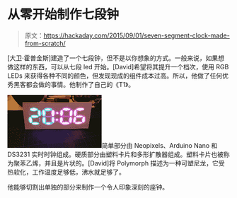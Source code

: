 # 从零开始制作七段钟

> 原文：<https://hackaday.com/2015/09/01/seven-segment-clock-made-from-scratch/>

[大卫·霍普金斯]建造了一个七段钟，但不是以你想象的方式。一般来说，如果想做这样的东西，可以从七段 led 开始。[David]希望将其提升一个档次，使用 RGB LEDs 来获得各种不同的颜色，但发现现成的组件成本过高。所以，他做了任何优秀黑客都会做的事情。他制作了自己的《T1》。

![clock](img/24785c52abc802c684bf93a84e5bdf4b.png)简单部分由 Neopixels、Arduino Nano 和 DS3231 实时时钟组成。硬质部分由塑料卡片和多形扩散器组成。塑料卡片也被称为聚苯乙烯，并且是片状的。[David]将 Polymorph 描述为一种可塑尼龙，它受热软化，工作温度足够低，沸水就足够了。

他能够切割出单独的部分来制作一个令人印象深刻的座钟。